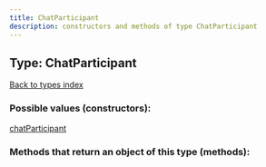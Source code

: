 ```yaml
---
title: ChatParticipant
description: constructors and methods of type ChatParticipant
---
```

## Type: ChatParticipant  
[Back to types index](index.md)



### Possible values (constructors):

[chatParticipant](../constructors/chatParticipant.md)  



### Methods that return an object of this type (methods):




